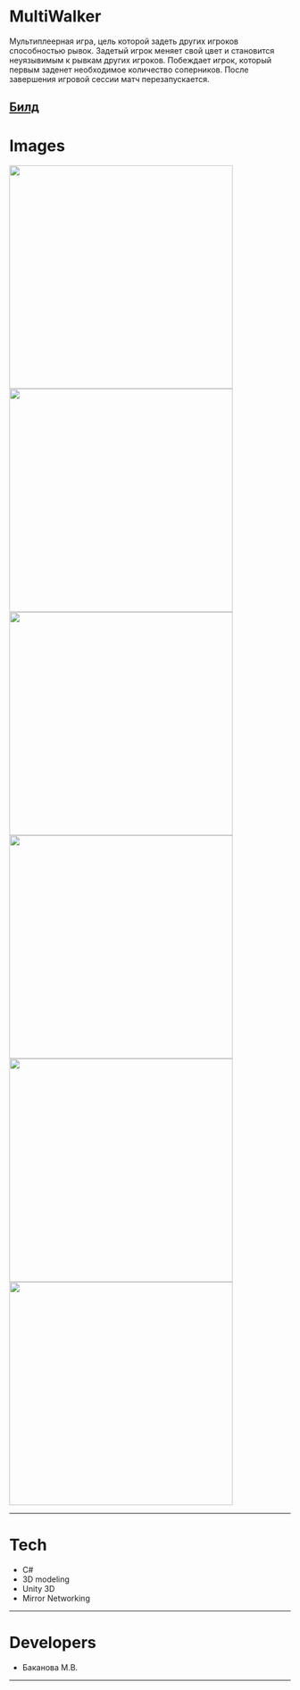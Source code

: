 # MultiWalker

Мультиплеерная игра, цель которой задеть других игроков способностью рывок. Задетый игрок меняет свой цвет и становится неуязывимым к рывкам других игроков. Побеждает игрок, который первым заденет необходимое количество соперников. После завершения игровой сессии матч перезапускается.

[Билд](https://github.com/More02/MultiWalker/releases/tag/MultiWalker)
---

# Images
<p align="left">
<img src="landing/multiwalker_1.png" width = 400/>
<img src="landing/multiwalker_2.png" width = 400/>
<img src="landing/multiwalker_3.png" width = 400/>
<img src="landing/multiwalker_4.png" width = 400/>
<img src="landing/multiwalker_5.png" width = 400/>
<img src="landing/multiwalker_6.png" width = 400/>
</p>

---

# Tech
* C#
* 3D modeling
* Unity 3D
* Mirror Networking

---

# Developers
* Баканова М.В.

---
